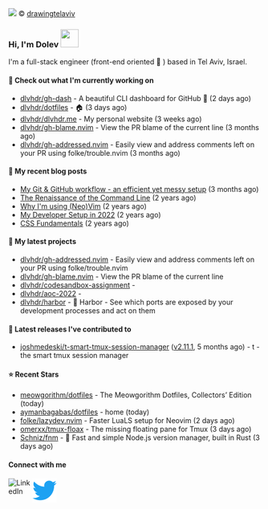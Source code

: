 <img src="https://user-images.githubusercontent.com/6196971/205364459-63d54329-d28a-403f-ac06-3baeb4685b46.jpg" />
© <a href="https://www.instagram.com/drawingtelaviv/">drawingtelaviv</a>

### Hi, I'm Dolev <img width="36px" height="36px" src="https://user-images.githubusercontent.com/1303154/88677602-1635ba80-d120-11ea-84d8-d263ba5fc3c0.gif" />

I'm a full-stack engineer (front-end oriented :rainbow: ) based in Tel Aviv, Israel.

#### 👷 Check out what I'm currently working on

- [dlvhdr/gh-dash](https://github.com/dlvhdr/gh-dash) - A beautiful CLI dashboard for GitHub 🚀  (2 days ago)
- [dlvhdr/dotfiles](https://github.com/dlvhdr/dotfiles) - 🏠 (3 days ago)
- [dlvhdr/dlvhdr.me](https://github.com/dlvhdr/dlvhdr.me) - My personal website (3 weeks ago)
- [dlvhdr/gh-blame.nvim](https://github.com/dlvhdr/gh-blame.nvim) - View the PR blame of the current line (3 months ago)
- [dlvhdr/gh-addressed.nvim](https://github.com/dlvhdr/gh-addressed.nvim) - Easily view and address comments left on your PR using folke/trouble.nvim (3 months ago)

#### 📜 My recent blog posts

- [My Git &amp; GitHub workflow - an efficient yet messy setup](https://dlvhdr.me/posts/how-i-use-github) (3 months ago)
- [The Renaissance of the Command Line](https://dlvhdr.me/posts/the-renaissance-of-the-command-line) (2 years ago)
- [Why I&#39;m using (Neo)Vim](https://dlvhdr.me/posts/why-im-using-vim) (2 years ago)
- [My Developer Setup in 2022](https://dlvhdr.me/posts/dev-setup) (2 years ago)
- [CSS Fundamentals](https://dlvhdr.me/posts/css-fundamentals) (2 years ago)

#### 🌱 My latest projects

- [dlvhdr/gh-addressed.nvim](https://github.com/dlvhdr/gh-addressed.nvim) - Easily view and address comments left on your PR using folke/trouble.nvim
- [dlvhdr/gh-blame.nvim](https://github.com/dlvhdr/gh-blame.nvim) - View the PR blame of the current line
- [dlvhdr/codesandbox-assignment](https://github.com/dlvhdr/codesandbox-assignment) - 
- [dlvhdr/aoc-2022](https://github.com/dlvhdr/aoc-2022) - 
- [dlvhdr/harbor](https://github.com/dlvhdr/harbor) - 🚢 Harbor - See which ports are exposed by your development processes and act on them

#### 🔭 Latest releases I've contributed to

- [joshmedeski/t-smart-tmux-session-manager](https://github.com/joshmedeski/t-smart-tmux-session-manager) ([v2.11.1](https://github.com/joshmedeski/t-smart-tmux-session-manager/releases/tag/v2.11.1), 5 months ago) - t - the smart tmux session manager

#### ⭐ Recent Stars

- [meowgorithm/dotfiles](https://github.com/meowgorithm/dotfiles) - The Meowgorithm Dotfiles, Collectors’ Edition (today)
- [aymanbagabas/dotfiles](https://github.com/aymanbagabas/dotfiles) - home (today)
- [folke/lazydev.nvim](https://github.com/folke/lazydev.nvim) - Faster LuaLS setup for Neovim (2 days ago)
- [omerxx/tmux-floax](https://github.com/omerxx/tmux-floax) - The missing floating pane for Tmux (3 days ago)
- [Schniz/fnm](https://github.com/Schniz/fnm) - 🚀 Fast and simple Node.js version manager, built in Rust (3 days ago)

#### Connect with me

[<img align="left" alt="LinkedIn" width="48px" src="https://camo.githubusercontent.com/c8a9c5b414cd812ad6a97a46c29af67239ddaeae08c41724ff7d945fb4c047e5/68747470733a2f2f6564656e742e6769746875622e696f2f537570657254696e7949636f6e732f696d616765732f7376672f6c696e6b6564696e2e737667" />][linkedin]

[<img align="left" alt="Twitter" width="48px" src="icons/twitter.svg" />][twitter]

[linkedin]: https://www.linkedin.com/in/dolev-hadar/
[twitter]: https://twitter.com/elys1um

